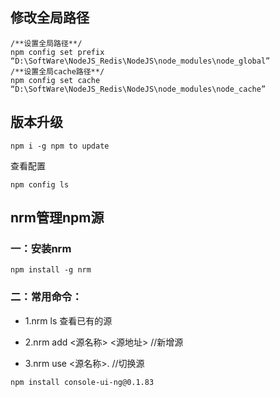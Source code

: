 <!-- ---
title: NodeJS
tags: Nodejs
grammar_cjkRuby: true
--- -->

## 修改全局路径

```
/**设置全局路径**/
npm config set prefix “D:\SoftWare\NodeJS_Redis\NodeJS\node_modules\node_global”
/**设置全局cache路径**/
npm config set cache “D:\SoftWare\NodeJS_Redis\NodeJS\node_modules\node_cache”
```
## 版本升级
```
npm i -g npm to update
```
查看配置
```
npm config ls
```

## nrm管理npm源

### 一：安装nrm
```
npm install -g nrm
```
### 二：常用命令： 

- 1.nrm ls 查看已有的源 

- 2.nrm add <源名称> <源地址>  //新增源 

- 3.nrm use <源名称>.  //切换源



```
npm install console-ui-ng@0.1.83
```